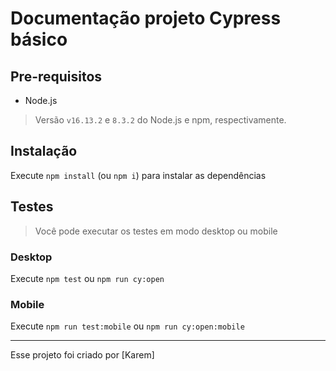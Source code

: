 # Documentação projeto Cypress básico

## Pre-requisitos

- Node.js

> Versão `v16.13.2` e `8.3.2` do Node.js e npm, respectivamente.

## Instalação

Execute `npm install` (ou `npm i`) para instalar as dependências

## Testes

> Você pode executar os testes em modo desktop ou mobile

### Desktop

Execute `npm test` ou `npm run cy:open`

### Mobile

Execute `npm run test:mobile` ou `npm run cy:open:mobile`


___

Esse projeto foi criado por [Karem]